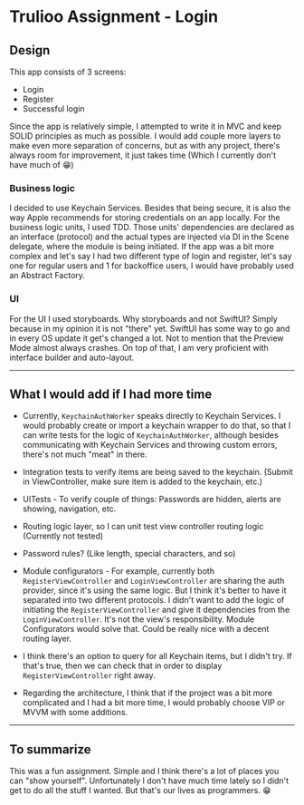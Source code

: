# Trulioo Assignment - Login

## Design
This app consists of 3 screens:
- Login
- Register
- Successful login
  


Since the app is relatively simple, I attempted to write it in MVC and keep SOLID principles as much as possible.
I would add couple more layers to make even more separation of concerns, but as with any project, there's always room for improvement, it just takes time (Which I currently don't have much of 😁)

### Business logic
I decided to use Keychain Services. Besides that being secure, it is also the way Apple recommends for storing credentials on an app locally.
For the business logic units, I used TDD.
Those units' dependencies are declared as an interface (protocol) and the actual types are injected via DI in the Scene delegate, where the module is being initiated.
If the app was a bit more complex and let's say I had two different type of login and register, let's say one for regular users and 1 for backoffice users, I would have probably used an Abstract Factory.

### UI
For the UI I used storyboards.
Why storyboards and not SwiftUI? Simply because in my opinion it is not "there" yet. SwiftUI has some way to go and in every OS update it get's changed a lot. Not to mention that the Preview Mode almost always crashes. On top of that, I am very proficient with interface builder and auto-layout.

-----
## What I would add if I had more time
- Currently, `KeychainAuthWorker` speaks directly to Keychain Services. I would probably create or import a keychain wrapper to do that, so that I can write tests for the logic of `KeychainAuthWorker`, although besides communicating with Keychain Services and throwing custom errors, there's not much "meat" in there. 
- Integration tests to verify items are being saved to the keychain. (Submit in ViewController, make sure item is added to the keychain, etc.)
- UITests - To verify couple of things: Passwords are hidden, alerts are showing, navigation, etc.
- Routing logic layer, so I can unit test view controller routing logic (Currently not tested)
- Password rules? (Like length, special characters, and so)
- Module configurators - For example, currently both `RegisterViewController` and `LoginViewController` are sharing the auth provider, since it's using the same logic. But I think it's better to have it separated into two different protocols. I didn't want to add the logic of initiating the `RegisterViewController` and give it dependencies from the `LoginViewController`. It's not the view's responsibility. Module Configurators would solve that. Could be really nice with a decent routing layer.
- I think there's an option to query for all Keychain items, but I didn't try. If that's true, then we can check that in order to display `RegisterViewController` right away.

- Regarding the architecture, I think that if the project was a bit more complicated and I had a bit more time, I would probably choose VIP or MVVM with some additions. 
-----
## To summarize
This was a fun assignment. Simple and I think there's a lot of places you can "show yourself".
Unfortunately I don't have much time lately so I didn't get to do all the stuff I wanted. But that's our lives as programmers. 😁
